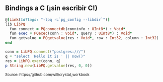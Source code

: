 ## Bindings a C (¡sin escribir C!)

```ruby
@[Link(ldflags: "-lpq -L`pg_config --libdir`")]
lib LibPQ
  fun connect = PQconnectdb(conninfo : UInt8*) : Void*
  fun exec = PQexec(conn : Void*, query : UInt8*) : Void*
  fun getvalue = PQgetvalue(res : Void*, row : Int32, column : Int32) : UInt8*
end

conn = LibPQ.connect("postgres:///")
q = "select 'Hello it is ' || now()"
res = LibPQ.exec(conn, q)
p String.new(LibPQ.getvalue(res, 0, 0))
```

<small>
Source: https://github.com/will/crystal_workbook
</small>
